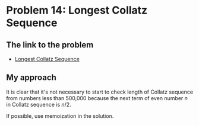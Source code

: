 # Problem 14: Longest Collatz Sequence

## The link to the problem

- [Longest Collatz Sequence](https://projecteuler.net/problem=14)

## My approach

It is clear that it's not necessary to start to check length of Collatz sequence from numbers less than 500,000
because the next term of even number $n$ in Collatz sequence is $n/2$.

If possible, use memoization in the solution.
